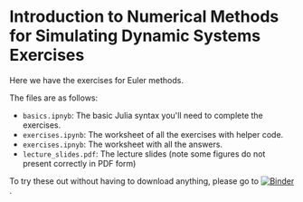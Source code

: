# Introduction to Numerical Methods for Simulating Dynamic Systems Exercises
Here we have the exercises for Euler methods.

The files are as follows:
- `basics.ipnyb`: The basic Julia syntax you'll need to complete the exercises.
- `exercises.ipynb`: The worksheet of all the exercises with helper code.
- `exercises.ipnyb`: The worksheet with all the answers.
- `lecture_slides.pdf`: The lecture slides (note some figures do not present correctly in PDF form)

 To try these out without having to download anything, please go to [![Binder](https://mybinder.org/badge_logo.svg)](https://mybinder.org/v2/gh/pulsipher/eulercourse/master).